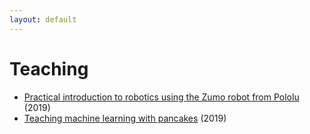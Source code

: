 ```yaml
---
layout: default
---
```


# Teaching

- [Practical introduction to robotics using the Zumo robot from Pololu](https://github.com/jgrizou/CRI-UE-Robotics) (2019)
- [Teaching machine learning with pancakes](pancakes) (2019)